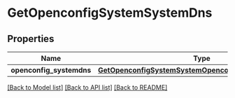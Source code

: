 # GetOpenconfigSystemSystemDns

## Properties
Name | Type | Description | Notes
------------ | ------------- | ------------- | -------------
**openconfig_systemdns** | [**GetOpenconfigSystemSystemOpenconfigsystemsystemDns**](GetOpenconfigSystemSystemOpenconfigsystemsystemDns.md) |  | [optional] 

[[Back to Model list]](../README.md#documentation-for-models) [[Back to API list]](../README.md#documentation-for-api-endpoints) [[Back to README]](../README.md)


